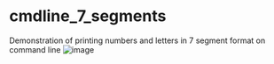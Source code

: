 # cmdline_7_segments
Demonstration of printing numbers and letters in 7 segment format on command line
![image](https://github.com/user-attachments/assets/051b3b8d-66c8-4186-a6c3-36c40ca2905d)

